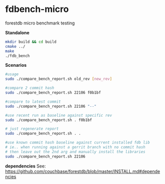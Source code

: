 # fdbench-micro
forestdb micro benchmark testing

**Standalone**
```bash
mkdir build && cd build 
cmake ../
make
./fdb_bench
```

**Scenarios**
```bash
#usage
sudo ./compare_bench_report.sh old_rev [new_rev]

#compare 2 commit hash
sudo ./compare_bench_report.sh 22106 f0b1bf

#compare to latest commit
sudo ./compare_bench_report.sh 22106 "--"

#use recent run as baseline against specific rev
sudo ./compare_bench_report.sh . f0b1bf

# just regenerate report 
sudo ./compare_bench_report.sh . .

#use known commit hash baseline against current installed fdb lib
# ie.. when running against a gerrit branch with no commit hash
# then leave out the 2nd arg and manually install the libraries
sudo ./compare_bench_report.sh 22106


```
**dependencies**
See: https://github.com/couchbase/forestdb/blob/master/INSTALL.md#dependencies
